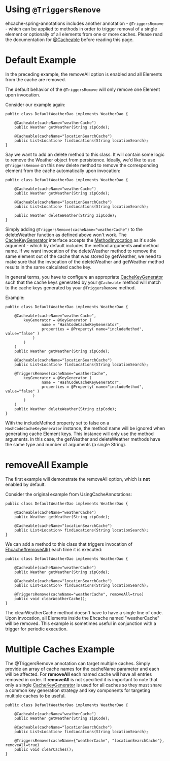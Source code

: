 # Using `@TriggersRemove` #

ehcache-spring-annotations includes another annotation - `@TriggersRemove` - which can be applied to methods in order to trigger removal of a single element or optionally of all elements from one or more caches. Please read the documentation for [@Cacheable](UsingCacheable.md) before reading this page.

# Default Example #

In the preceding example, the removeAll option is enabled and all Elements from the cache are removed.

The default behavior of the `@TriggersRemove` will only remove one Element upon invocation.

Consider our example again:

```
public class DefaultWeatherDao implements WeatherDao {
    
    @Cacheable(cacheName="weatherCache")
    public Weather getWeather(String zipCode);
    
    @Cacheable(cacheName="locationSearchCache")
    public List<Location> findLocations(String locationSearch);
}
```

Say we want to add an delete method to this class. It will contain some logic to remove the Weather object from persistence.
Ideally, we'd like to use `@TriggersRemove` on this new delete method to remove the corresponding element from the cache automatically upon invocation:

```
public class DefaultWeatherDao implements WeatherDao {
    
    @Cacheable(cacheName="weatherCache")
    public Weather getWeather(String zipCode);
    
    @Cacheable(cacheName="locationSearchCache")
    public List<Location> findLocations(String locationSearch);

    public Weather deleteWeather(String zipCode);
}
```

Simply adding `@TriggersRemove(cacheName="weatherCache")` to the deleteWeather function as defined above won't work.
The [CacheKeyGenerator](CacheKeyGenerators.md) interface accepts the [MethodInvocation](http://aopalliance.sourceforge.net/doc/org/aopalliance/intercept/MethodInvocation.html) as it's sole argument - which by default includes the method arguments **and** method name.
If we want invocation of the deleteWeather method to remove the same element out of the cache that was stored by getWeather, we need to make sure that the invocation of the deleteWeather and getWeather method results in the same calculated cache key.

In general terms, you have to configure an appropriate [CacheKeyGenerator](CacheKeyGenerators.md) such that the cache keys generated by your `@Cacheable` method will match to the cache keys generated by your `@TriggersRemove` method.

Example:
```
public class DefaultWeatherDao implements WeatherDao {
    
    @Cacheable(cacheName="weatherCache", 
        keyGenerator = @KeyGenerator (
                name = "HashCodeCacheKeyGenerator",
                properties = @Property( name="includeMethod", value="false" )
            )
        )
    )
    public Weather getWeather(String zipCode);
    
    @Cacheable(cacheName="locationSearchCache")
    public List<Location> findLocations(String locationSearch);

    @TriggersRemove(cacheName="weatherCache", 
        keyGenerator = @KeyGenerator (
                name = "HashCodeCacheKeyGenerator",
                properties = @Property( name="includeMethod", value="false" )
            )
        )
    )
    public Weather deleteWeather(String zipCode);
}
```

With the includeMethod property set to false on a `HashCodeCacheKeyGenerator` instance, the method name will be ignored when generating cache Element keys. This instance will only use the method arguments. In this case, the getWeather and deleteWeather methods have the same type and number of arguments (a single String).

# removeAll Example #

The first example will demonstrate the removeAll option, which is **not** enabled by default.

Consider the original example from UsingCacheAnnotations:

```
public class DefaultWeatherDao implements WeatherDao {
    
    @Cacheable(cacheName="weatherCache")
    public Weather getWeather(String zipCode);
    
    @Cacheable(cacheName="locationSearchCache")
    public List<Location> findLocations(String locationSearch);
}
```

We can add a method to this class that triggers invocation of [Ehcache#removeAll()](http://ehcache.org/apidocs/net/sf/ehcache/Ehcache.html#removeAll()) each time it is executed:

```
public class DefaultWeatherDao implements WeatherDao {
    
    @Cacheable(cacheName="weatherCache")
    public Weather getWeather(String zipCode);
    
    @Cacheable(cacheName="locationSearchCache")
    public List<Location> findLocations(String locationSearch);

    @TriggersRemove(cacheName="weatherCache", removeAll=true)
    public void clearWeatherCache();
}
```

The clearWeatherCache method doesn't have to have a single line of code. Upon invocation, all Elements inside the Ehcache named "weatherCache" will be removed. This example is sometimes useful in conjunction with a trigger for periodic execution.

# Multiple Caches Example #
The @TriggersRemove annotation can target multiple caches. Simply provide an array of cache names for the cacheName parameter and each will be affected. For **removeAll** each named cache will have all entries removed in order. If **removeAll** is not specified it is important to note that only a single [CacheKeyGenerator](CacheKeyGenerators.md) is used for all caches so they must share a common key generation strategy and key components for targeting multiple caches to be useful.

```
public class DefaultWeatherDao implements WeatherDao {
    
    @Cacheable(cacheName="weatherCache")
    public Weather getWeather(String zipCode);
    
    @Cacheable(cacheName="locationSearchCache")
    public List<Location> findLocations(String locationSearch);

    @TriggersRemove(cacheName={"weatherCache", "locationSearchCache"}, removeAll=true)
    public void clearCaches();
}
```